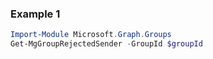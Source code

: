 ### Example 1
``` powershell
Import-Module Microsoft.Graph.Groups
Get-MgGroupRejectedSender -GroupId $groupId
```
